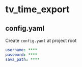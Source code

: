 # tv_time_export

## config.yaml

Create `config.yaml` at project root

```yaml
username: ****
password: ****
sava_path: ****
```
